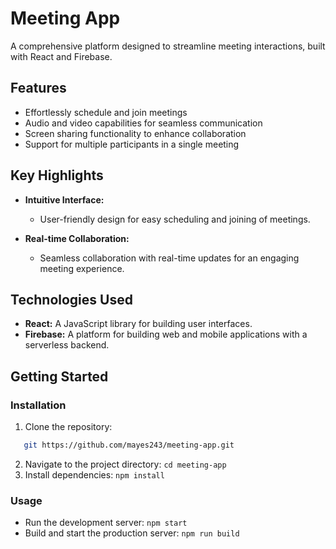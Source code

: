 # Meeting App

A comprehensive platform designed to streamline meeting interactions, built with React and Firebase.

## Features

- Effortlessly schedule and join meetings
- Audio and video capabilities for seamless communication
- Screen sharing functionality to enhance collaboration
- Support for multiple participants in a single meeting

## Key Highlights

- **Intuitive Interface:**

  - User-friendly design for easy scheduling and joining of meetings.

- **Real-time Collaboration:**
  - Seamless collaboration with real-time updates for an engaging meeting experience.

## Technologies Used

- **React:** A JavaScript library for building user interfaces.
- **Firebase:** A platform for building web and mobile applications with a serverless backend.

## Getting Started

### Installation

1. Clone the repository:

```bash
   git https://github.com/mayes243/meeting-app.git
```

2. Navigate to the project directory: `cd meeting-app`
3. Install dependencies: `npm install`

### Usage

- Run the development server: `npm start`
- Build and start the production server: `npm run build`
